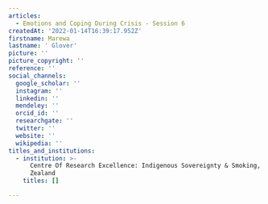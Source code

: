 ```yaml
---
articles:
  - Emotions and Coping During Crisis - Session 6
createdAt: '2022-01-14T16:39:17.952Z'
firstname: Marewa
lastname: ' Glover'
picture: ''
picture_copyright: ''
reference: ''
social_channels:
  google_scholar: ''
  instagram: ''
  linkedin: ''
  mendeley: ''
  orcid_id: ''
  researchgate: ''
  twitter: ''
  website: ''
  wikipedia: ''
titles_and_institutions:
  - institution: >-
      Centre Of Research Excellence: Indigenous Sovereignty & Smoking, New
      Zealand
    titles: []

---
```

